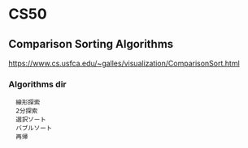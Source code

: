 # CS50
## Comparison Sorting Algorithms
https://www.cs.usfca.edu/~galles/visualization/ComparisonSort.html

### Algorithms dir
```
  線形探索
  2分探索
  選択ソート
  バブルソート
  再帰
```
